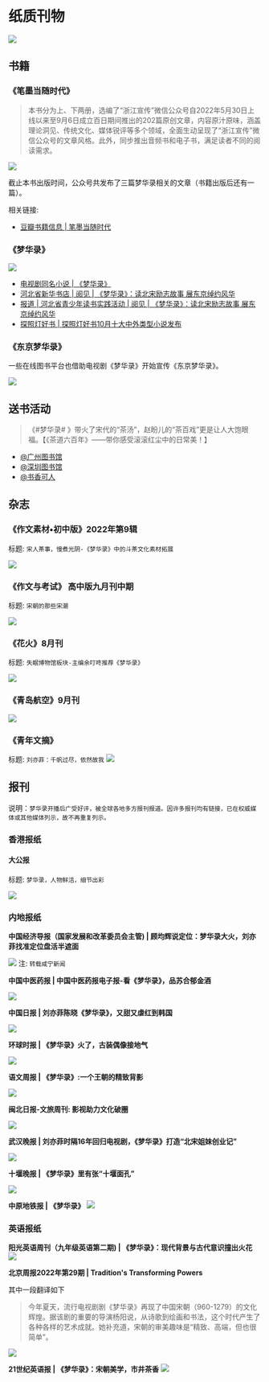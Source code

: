 # 纸质刊物

![](/image/discuss/shibao.jpg)

## 书籍


### 《笔墨当随时代》

> 本书分为上、下两册，选编了“浙江宣传”微信公众号自2022年5月30日上线以来至9月6日成立百日期间推出的202篇原创文章，内容原汁原味，涵盖理论洞见、传统文化、媒体锐评等多个领域，全面生动呈现了“浙江宣传”微信公众号的文章风格。此外，同步推出音频书和电子书，满足读者不同的阅读需求。


![](/image/discuss/paper/zj-book.jpg)

截止本书出版时间，公众号共发布了三篇梦华录相关的文章（书籍出版后还有一篇）。

相关链接:

* [豆瓣书籍信息 | 笔墨当随时代](https://book.douban.com/subject/36168747/)



### 《梦华录》

![](/image/discuss/books/book.png)

* [电视剧同名小说 | 《梦华录》](https://weibo.com/2710305871/LEwbo5wsU)
* [河北省新华书店 | 阅见 | 《梦华录》：读北宋励志故事 展东京绰约风华](https://mp.weixin.qq.com/s/TunVNbvvaMiwrDRJdq0j9w)
* [报道 | 河北省青少年读书实践活动  | 阅见 | 《梦华录》：读北宋励志故事 展东京绰约风华](https://mp.weixin.qq.com/s/JjWdpRxZzXPFSZPdpnwAqA)
* [探照灯好书 | 探照灯好书10月十大中外类型小说发布](https://mp.weixin.qq.com/s/Out2JEAGiKhOCpeNfSme4Q)


### 《东京梦华录》

一些在线图书平台也借助电视剧《梦华录》开始宣传《东京梦华录》。

![](/image/discuss/books/book-2.jpg)


## 送书活动

> 《#梦华录# 》带火了宋代的“茶汤”，赵盼儿的“茶百戏”更是让人大饱眼福。【《茶道六百年》——带你感受滚滚红尘中的日常美！】

* [@广州图书馆](https://weibo.com/1924039383/M2XtC3fku)
* [@深圳图书馆](https://weibo.com/1933683847/M2n3a7jp7)
* [@书香可人](https://weibo.com/1912945682/M3yDVfROx)

## 杂志

### 《作文素材•初中版》2022年第9辑 

标题: `宋人茶事，慢煮光阴-《梦华录》中的斗茶文化素材拓展`

![](/image/discuss/books/mag-1.jpeg)


### 《作文与考试》 高中版九月刊中期

标题: `宋朝的那些宋潮`

![](/image/discuss/education/yuwen-1.jpg)

### 《花火》8月刊

标题: `失眠博物馆板块-主编余叮咚推荐《梦华录》`

![](/image/discuss/books/mag-3.jpeg)

### 《青岛航空》9月刊

![](/image/discuss/books/mag-2.jpeg)


### 《青年文摘》

标题: `刘亦菲：千帆过尽，依然故我`
![](/image/discuss/books/mag-4.jpeg)


## 报刊


说明：`梦华录开播后广受好评，被全球各地多方报刊报道。因许多报刊均有链接，已在权威媒体或其他媒体列示，故不再重复列示。`

### 香港报纸

#### 大公报

标题: `梦华录，人物鲜活，细节出彩`

![](/image/discuss/books/p-1.webp)


### 内地报纸


**中国经济导报（国家发展和改革委员会主管) | 顾均辉说定位：梦华录大火，刘亦菲找准定位盘活半遮面**

![](/image/discuss/books/p-1.jpg)
注: `转载咸宁新闻`


**中国中医药报 | 中国中医药报电子报-看《梦华录》，品苏合郁金酒**

![](/image/discuss/books/p-3.jpeg)


**中国日报 | 刘亦菲陈晓《梦华录》，又甜又虐红到韩国**

![](/image/discuss/books/p-7.jpg)



**环球时报 | 《梦华录》火了，古装偶像接地气**

![](/image/discuss/books/p-5.jpg)


**语文周报 | 《梦华录》:一个王朝的精致背影**

![](/image/discuss/books/p-2.jpg)


**闽北日报-文旅周刊: 影视助力文化破圈**


![](/image/discuss/books/p-2.jpeg)


**武汉晚报 |  刘亦菲时隔16年回归电视剧，《梦华录》打造“北宋姐妹创业记”**

![](/image/discuss/books/p-3.png)


**十堰晚报 | 《梦华录》里有张“十堰面孔”**

![](/image/discuss/books/p-4.jpg)


**中原地铁报 | 《梦华录》**
![](/image/discuss/books/p-6.jpg)



### 英语报纸

**阳光英语周刊（九年级英语第二期) | 《梦华录》：现代背景与古代意识撞出火花**
![](/image/discuss/books/ep-1.png)


**北京周报2022年第29期 |  Tradition's  Transforming  Powers**

其中一段翻译如下

> 今年夏天，流行电视剧剧《梦华录》再现了中国宋朝（960-1279）的文化辉煌。据该剧的重要的导演杨阳说，从诗歌到绘画和书法，这个时代产生了各种各样的艺术成就。她补充道，宋朝的审美趣味是“精致、高端，但也很简单”。 


![](/image/discuss/books/p-3.webp)


**21世纪英语报 | 《梦华录》：宋朝美学，市井茶香**
![](/image/discuss/books/p-3.jpg)
